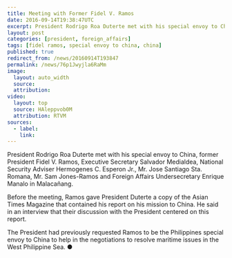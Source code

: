 ```yaml
---
title: Meeting with Former Fidel V. Ramos
date: 2016-09-14T19:38:47UTC
excerpt: President Rodrigo Roa Duterte met with his special envoy to China, former President Fidel V. Ramos, Executive Secretary Salvador Medialdea, National Security Adviser Hermogenes C. Esperon Jr., Mr. Jose Santiago Sta. Romana, Mr. Sam Jones-Ramos and Foreign Affairs Undersecretary Enrique Manalo in Malacañang.
layout: post
categories: [president, foreign_affairs]
tags: [fidel ramos, special envoy to china, china]
published: true
redirect_from: /news/20160914T193847
permalink: /news/76p1Jwyjla6RaMm
image:
  layout: auto_width
  source: 
  attribution: 
video:
  layout: top
  source: HAleppvob0M
  attribution: RTVM
sources:
  - label:
    link:
---
```


President Rodrigo Roa Duterte met with his special envoy to China, former President Fidel V. Ramos, Executive Secretary Salvador Medialdea, National Security Adviser Hermogenes C. Esperon Jr., Mr. Jose Santiago Sta. Romana, Mr. Sam Jones-Ramos and Foreign Affairs Undersecretary Enrique Manalo in Malacañang.

Before the meeting, Ramos gave President Duterte a copy of the Asian Times Magazine that contained his report on his mission to China. He said in an interview that their discussion with the President centered on this report.

The President had previously requested Ramos to be the Philippines special envoy to China to help in the negotiations to resolve maritime issues in the West Philippine Sea.
&#x25cf;


